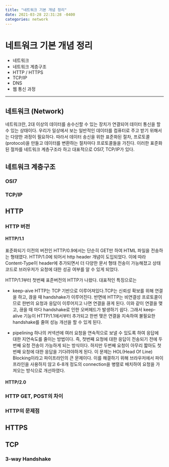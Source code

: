 ```yaml
---
title: "네트워크 기본 개념 정리"
date: 2021-03-28 22:31:28 -0400
categories: network
---
```

# 네트워크 기본 개념 정리
- 네트워크
- 네트워크 계층구조
- HTTP / HTTPS
- TCP/IP
- DNS
- 웹 통신 과정

- - -
## 네트워크 (Network)
네트워크란, 2대 이상의 데이터를 송수신할 수 있는 장치가 연결되어 데이터 통신을 할 수 있는 상태이다.
우리가 일상에서 보는 일반적인 데이터를 컴퓨터로 주고 받기 위해서는 다양한 과정이 필요하다. 
따라서 데이터 송신을 위한 표준화된 절차, 프로토콜(protocol)을 만들고 데이터를 변환하는 절차마다 프로토콜들을 가진다.
이러한 표준화된 절차를 네트워크 계층구조라 하고 대표적으로 OSI7, TCP/IP가 있다.

 

## 네트워크 계층구조
### OSI7

### TCP/IP


## HTTP
### HTTP 버전
#### HTTP/1.1
표준화되기 이전의 버전인 HTTP/0.9에서는 단순히 GET만 하여 HTML 파일을 전송하는 형태였다. HTTP/1.0에 되어서 http header 개념이 도입되었다.
이에 따라 Content-Type이 header에 추가되면서 더 다양한 문서 형태 전송이 가능해졌고 상태코드로 브러우저가 요청에 대한 성공 여부를 알 수 있게 되었다.

HTTP/1.1부터 첫번째 표준버전의 HTTP가 나왔다. 대표적인 특징으로는

- keep-aive
HTTP는 TCP 기반으로 이루어져있다.TCP는 신뢰성 확보를 위해 연결을 하고, 끊을 때 handshake가 이루어진다. 반면에 HTTP는 비연결성 프로토콜이므로
한번의 요청과 응답이 이루어지고 나면 연결을 끊게 된다. 이와 같이 연결을 맺고, 끊을 때 마다 handshake로 인한 오버헤드가 발생하기 쉽다.
그래서 keep-alive 기능이 HTTP/1.1에서부터 추가되고 한번 맺은 연결을 지속하여 불필요한 handshake를 줄여 성능 개선을 할 수 있게 된다.

- pipelining
하나의 커넥션에 여러 요청을 연속적으로 보낼 수 있도록 하여 응답에 대한 지연속도를 줄이는 방법이다. 즉, 첫번째 요청에 대한 응답이 전송되기 전에
두번째 요청 전송이 가능하게 되는 방식이다. 하지만 두번째 요청이 아무리 짧아도 첫번째 요청에 대한 응답을 기다려야하게 된다. 이 문제는 HOL(Head Of Line) Blocking이라고 
파이프라인의 큰 문제이다. 이를 해결하기 위해 브라우저에서 파이프라인을 사용하지 않고 6-8개 정도의 connection을 병렬로 배치하여 요청을 가져오는 방식으로 개선하였다.

   
#### HTTP/2.0
### HTTP GET, POST의 차이
### HTTP의 문제점



## HTTPS



## TCP
### 3-way Handshake

